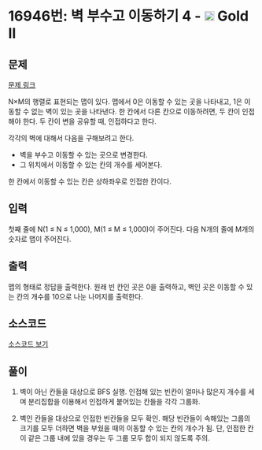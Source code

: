 # 16946번: 벽 부수고 이동하기 4 - <img src="https://static.solved.ac/tier_small/14.svg" style="height:20px" /> Gold II

<!-- performance -->

<!-- 문제 제출 후 깃허브에 푸시를 했을 때 제출한 코드의 성능이 입력될 공간입니다.-->

<!-- end -->

## 문제

[문제 링크](https://boj.kr/16946)

<p>N×M의 행렬로 표현되는 맵이 있다. 맵에서 0은 이동할 수 있는 곳을 나타내고, 1은 이동할 수 없는 벽이 있는 곳을 나타낸다. 한 칸에서 다른 칸으로 이동하려면, 두 칸이 인접해야 한다. 두 칸이 변을 공유할 때, 인접하다고 한다.</p>

<p>각각의 벽에 대해서 다음을 구해보려고 한다.</p>

<ul>
<li>벽을 부수고 이동할 수 있는 곳으로 변경한다.</li>
<li>그 위치에서 이동할 수 있는 칸의 개수를 세어본다.</li>
</ul>

<p>한 칸에서 이동할 수 있는 칸은 상하좌우로 인접한 칸이다.</p>

## 입력

<p>첫째 줄에 N(1 ≤ N ≤ 1,000), M(1 ≤ M ≤ 1,000)이 주어진다. 다음 N개의 줄에 M개의 숫자로 맵이 주어진다.</p>

## 출력

<p>맵의 형태로 정답을 출력한다. 원래 빈 칸인 곳은 0을 출력하고, 벽인&nbsp;곳은 이동할 수 있는 칸의 개수를 10으로 나눈 나머지를 출력한다.</p>

## 소스코드

[소스코드 보기](벽%20부수고%20이동하기%204.cpp)

## 풀이

1. 벽이 아닌 칸들을 대상으로 BFS 실행. 인접해 있는 빈칸이 얼마나 많은지 개수를 세며 분리집합을 이용해서 인접하게 붙어있는 칸들을 각각 그룹화.

2. 벽인 칸들을 대상으로 인접한 빈칸들을 모두 확인. 해당 빈칸들이 속해있는 그룹의 크기를 모두 더하면 벽을 부쉈을 때의 이동할 수 있는 칸의 개수가 됨.
단, 인접한 칸이 같은 그룹 내에 있을 경우는 두 그룹 모두 합이 되지 않도록 주의.